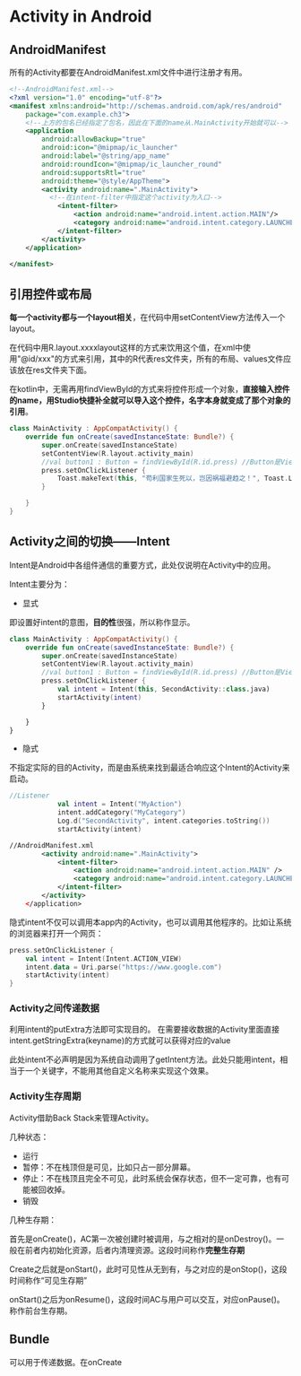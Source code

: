 # Activity in Android

## AndroidManifest

所有的Activity都要在AndroidManifest.xml文件中进行注册才有用。

```xml
<!--AndroidManifest.xml-->
<?xml version="1.0" encoding="utf-8"?>
<manifest xmlns:android="http://schemas.android.com/apk/res/android"
    package="com.example.ch3">
    <!--上方的包名已经指定了包名，因此在下面的name从.MainActivity开始就可以-->
    <application
        android:allowBackup="true"
        android:icon="@mipmap/ic_launcher"
        android:label="@string/app_name"
        android:roundIcon="@mipmap/ic_launcher_round"
        android:supportsRtl="true"
        android:theme="@style/AppTheme">
        <activity android:name=".MainActivity">
          <!--在intent-filter中指定这个activity为入口-->
            <intent-filter>
                <action android:name="android.intent.action.MAIN"/>
                <category android:name="android.intent.category.LAUNCHER"/>
            </intent-filter>
        </activity>
    </application>

</manifest>
```

## 引用控件或布局

**每一个activity都与一个layout相关**，在代码中用setContentView方法传入一个layout。

在代码中用R.layout.xxxxlayout这样的方式来饮用这个值，在xml中使用"@id/xxx"的方式来引用，其中的R代表res文件夹，所有的布局、values文件应该放在res文件夹下面。

在kotlin中，无需再用findViewById的方式来将控件形成一个对象，**直接输入控件的name，用Studio快捷补全就可以导入这个控件，名字本身就变成了那个对象的引用**。

```kotlin
class MainActivity : AppCompatActivity() {
    override fun onCreate(savedInstanceState: Bundle?) {
        super.onCreate(savedInstanceState)
        setContentView(R.layout.activity_main)
        //val button1 : Button = findViewById(R.id.press) //Button是View抽象类的派生对象，findView这里返回值是View，因此要指定类型
        press.setOnClickListener {
            Toast.makeText(this, "苟利国家生死以，岂因祸福避趋之！", Toast.LENGTH_SHORT).show()
        }

    }
}
```



## Activity之间的切换——Intent

Intent是Android中各组件通信的重要方式，此处仅说明在Activity中的应用。

Intent主要分为：

+ 显式

即设置好intent的意图，**目的性**很强，所以称作显示。

```kotlin
class MainActivity : AppCompatActivity() {
    override fun onCreate(savedInstanceState: Bundle?) {
        super.onCreate(savedInstanceState)
        setContentView(R.layout.activity_main)
        //val button1 : Button = findViewById(R.id.press) //Button是View抽象类的派生对象，findView这里返回值是View，因此要指定类型
        press.setOnClickListener {
            val intent = Intent(this, SecondActivity::class.java)
            startActivity(intent)
        }

    }
}
```

+ 隐式

不指定实际的目的Activity，而是由系统来找到最适合响应这个Intent的Activity来启动。

```kotlin
//Listener
            val intent = Intent("MyAction")
            intent.addCategory("MyCategory")
            Log.d("SecondActivity", intent.categories.toString())
            startActivity(intent)
```



```xml
//AndroidManifest.xml
        <activity android:name=".MainActivity">
            <intent-filter>
                <action android:name="android.intent.action.MAIN" />
                <category android:name="android.intent.category.LAUNCHER" />
            </intent-filter>
        </activity>
    </application>
```

隐式intent不仅可以调用本app内的Activity，也可以调用其他程序的。比如让系统的浏览器来打开一个网页：

```kotlin
press.setOnClickListener {
    val intent = Intent(Intent.ACTION_VIEW)
    intent.data = Uri.parse("https://www.google.com")
    startActivity(intent)
}
```



### Activity之间传递数据

利用intent的putExtra方法即可实现目的。
在需要接收数据的Activity里面直接intent.getStringExtra(keyname)的方式就可以获得对应的value

此处intent不必声明是因为系统自动调用了getIntent方法。此处只能用intent，相当于一个关键字，不能用其他自定义名称来实现这个效果。



### Activity生存周期

Activity借助Back Stack来管理Activity。

几种状态：

+ 运行
+ 暂停：不在栈顶但是可见，比如只占一部分屏幕。
+ 停止：不在栈顶且完全不可见，此时系统会保存状态，但不一定可靠，也有可能被回收掉。
+ 销毁

几种生存期：

首先是onCreate()，AC第一次被创建时被调用，与之相对的是onDestroy()。一般在前者内初始化资源，后者内清理资源。这段时间称作**完整生存期**

Create之后就是onStart()，此时可见性从无到有，与之对应的是onStop()，这段时间称作“可见生存期”

onStart()之后为onResume()，这段时间AC与用户可以交互，对应onPause()。称作前台生存期。



## Bundle

可以用于传递数据。在onCreate

